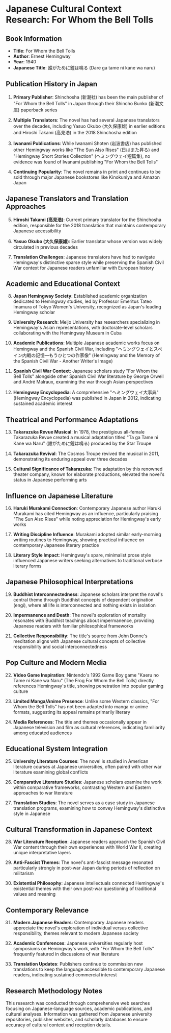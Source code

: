 # Japanese Cultural Context Research: For Whom the Bell Tolls

## Book Information
- **Title**: For Whom the Bell Tolls
- **Author**: Ernest Hemingway
- **Year**: 1940
- **Japanese Title**: 誰がために鐘は鳴る (Dare ga tame ni kane wa naru)

## Publication History in Japan

1. **Primary Publisher**: Shinchosha (新潮社) has been the main publisher of "For Whom the Bell Tolls" in Japan through their Shincho Bunko (新潮文庫) paperback series

2. **Multiple Translators**: The novel has had several Japanese translators over the decades, including Yasuo Okubo (大久保康雄) in earlier editions and Hiroshi Takami (高見浩) in the 2018 Shinchosha edition

3. **Iwanami Publications**: While Iwanami Shoten (岩波書店) has published other Hemingway works like "The Sun Also Rises" (日はまた昇る) and "Hemingway Short Stories Collection" (ヘミングウェイ短篇集), no evidence was found of Iwanami publishing "For Whom the Bell Tolls"

4. **Continuing Popularity**: The novel remains in print and continues to be sold through major Japanese bookstores like Kinokuniya and Amazon Japan

## Japanese Translators and Translation Approaches

5. **Hiroshi Takami (高見浩)**: Current primary translator for the Shinchosha edition, responsible for the 2018 translation that maintains contemporary Japanese accessibility

6. **Yasuo Okubo (大久保康雄)**: Earlier translator whose version was widely circulated in previous decades

7. **Translation Challenges**: Japanese translators have had to navigate Hemingway's distinctive sparse style while preserving the Spanish Civil War context for Japanese readers unfamiliar with European history

## Academic and Educational Context

8. **Japan Hemingway Society**: Established academic organization dedicated to Hemingway studies, led by Professor Emeritus Tateo Imamura of Tokyo Women's University, recognized as Japan's leading Hemingway scholar

9. **University Research**: Meijo University has researchers specializing in Hemingway's Asian representations, with doctorate-level scholars collaborating with the Hemingway Museum in Cuba

10. **Academic Publications**: Multiple Japanese academic works focus on Hemingway and the Spanish Civil War, including "ヘミングウェイとスペイン内戦の記憶―もうひとつの作家像" (Hemingway and the Memory of the Spanish Civil War - Another Writer's Image)

11. **Spanish Civil War Context**: Japanese scholars study "For Whom the Bell Tolls" alongside other Spanish Civil War literature by George Orwell and André Malraux, examining the war through Asian perspectives

12. **Hemingway Encyclopedia**: A comprehensive "ヘミングウェイ大事典" (Hemingway Encyclopedia) was published in Japan in 2012, indicating sustained academic interest

## Theatrical and Performance Adaptations

13. **Takarazuka Revue Musical**: In 1978, the prestigious all-female Takarazuka Revue created a musical adaptation titled "Ta ga Tame ni Kane wa Naru" (誰がために鐘は鳴る) produced by the Star Troupe

14. **Takarazuka Revival**: The Cosmos Troupe revived the musical in 2011, demonstrating its enduring appeal over three decades

15. **Cultural Significance of Takarazuka**: The adaptation by this renowned theater company, known for elaborate productions, elevated the novel's status in Japanese performing arts

## Influence on Japanese Literature

16. **Haruki Murakami Connection**: Contemporary Japanese author Haruki Murakami has cited Hemingway as an influence, particularly praising "The Sun Also Rises" while noting appreciation for Hemingway's early works

17. **Writing Discipline Influence**: Murakami adopted similar early-morning writing routines to Hemingway, showing practical influence on contemporary Japanese literary practice

18. **Literary Style Impact**: Hemingway's spare, minimalist prose style influenced Japanese writers seeking alternatives to traditional verbose literary forms

## Japanese Philosophical Interpretations

19. **Buddhist Interconnectedness**: Japanese scholars interpret the novel's central theme through Buddhist concepts of dependent origination (engi), where all life is interconnected and nothing exists in isolation

20. **Impermanence and Death**: The novel's exploration of mortality resonates with Buddhist teachings about impermanence, providing Japanese readers with familiar philosophical frameworks

21. **Collective Responsibility**: The title's source from John Donne's meditation aligns with Japanese cultural concepts of collective responsibility and social interconnectedness

## Pop Culture and Modern Media

22. **Video Game Inspiration**: Nintendo's 1992 Game Boy game "Kaeru no Tame ni Kane wa Naru" (The Frog For Whom the Bell Tolls) directly references Hemingway's title, showing penetration into popular gaming culture

23. **Limited Manga/Anime Presence**: Unlike some Western classics, "For Whom the Bell Tolls" has not been adapted into manga or anime formats, suggesting its appeal remains primarily literary

24. **Media References**: The title and themes occasionally appear in Japanese television and film as cultural references, indicating familiarity among educated audiences

## Educational System Integration

25. **University Literature Courses**: The novel is studied in American literature courses at Japanese universities, often paired with other war literature examining global conflicts

26. **Comparative Literature Studies**: Japanese scholars examine the work within comparative frameworks, contrasting Western and Eastern approaches to war literature

27. **Translation Studies**: The novel serves as a case study in Japanese translation programs, examining how to convey Hemingway's distinctive style in Japanese

## Cultural Transformation in Japanese Context

28. **War Literature Reception**: Japanese readers approach the Spanish Civil War content through their own experiences with World War II, creating unique interpretative layers

29. **Anti-Fascist Themes**: The novel's anti-fascist message resonated particularly strongly in post-war Japan during periods of reflection on militarism

30. **Existential Philosophy**: Japanese intellectuals connected Hemingway's existential themes with their own post-war questioning of traditional values and meaning

## Contemporary Relevance

31. **Modern Japanese Readers**: Contemporary Japanese readers appreciate the novel's exploration of individual versus collective responsibility, themes relevant to modern Japanese society

32. **Academic Conferences**: Japanese universities regularly host symposiums on Hemingway's work, with "For Whom the Bell Tolls" frequently featured in discussions of war literature

33. **Translation Updates**: Publishers continue to commission new translations to keep the language accessible to contemporary Japanese readers, indicating sustained commercial interest

## Research Methodology Notes
This research was conducted through comprehensive web searches focusing on Japanese-language sources, academic publications, and cultural analyses. Information was gathered from Japanese university repositories, publisher websites, and scholarly databases to ensure accuracy of cultural context and reception details.